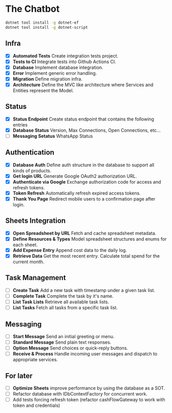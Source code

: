 # The Chatbot

```sh
dotnet tool install -g dotnet-ef
dotnet tool install -g dotnet-script
```

## Infra

- [x] **Automated Tests** Create integration tests project.
- [x] **Tests to CI** Integrate tests into Github Actions CI.
- [x] **Database** Implement database integration.
- [x] **Error** Implement generic error handling.
- [x] **Migration** Define migration infra.
- [x] **Architecture** Define the MVC like architecture where Services and Entities represent the Model.

## Status

- [x] **Status Endpoint** Create status endpoint that contains the following entries
- [x] **Database Status** Version, Max Connections, Open Connections, etc...
- [ ] **Messaging Setatus** WhatsApp Status

## Authentication

- [x] **Database Auth** Define auth structure in the database to support all kinds of products.
- [x] **Get login URL** Generate Google OAuth2 authorization URL.
- [x] **Authenticate via Google** Exchange authorization code for access and refresh tokens.
- [x] **Token Refresh** Automatically refresh expired access tokens.
- [x] **Thank You Page** Redirect mobile users to a confirmation page after login.

## Sheets Integration

- [x] **Open Spreadsheet by URL** Fetch and cache spreadsheet metadata.
- [x] **Define Resources & Types** Model spreadsheet structures and enums for each sheet.
- [x] **Add Expense Entry** Append cost data to the daily log.
- [x] **Retrieve Data** Get the most recent entry. Calculate total spend for the current month.

## Task Management

- [ ] **Create Task** Add a new task with timestamp under a given task list.
- [ ] **Complete Task** Complete the task by it's name.
- [ ] **List Task Lists** Retrieve all available task lists.
- [ ] **List Tasks** Fetch all tasks from a specific task list.

## Messaging

- [ ] **Start Message** Send an initial greeting or menu.
- [ ] **Standard Message** Send plain text responses.
- [ ] **Option Message** Send choices or quick-reply buttons.
- [ ] **Receive & Process** Handle incoming user messages and dispatch to appropriate services.

## For later

- [ ] **Optimize Sheets** improve performance by using the database as a SOT.
- [ ] Refactor database with IDbContextFactory<AppDbContext> for concurrent work.
- [ ] Add tests forcing refresh token (refactor cashFlowGateway to work with token and credentials)
